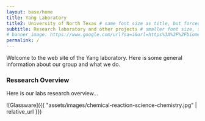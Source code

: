 ```yaml
---
layout: base/home
title: Yang Laboratory
title2: University of North Texas # same font size as title, but forced onto a second line
subtitle: Research laboratory and other projects # smaller font size, shown below title+title2
# banner_image: https://www.google.com/url?sa=i&url=https%3A%2F%2Fbiomedical.engineering.unt.edu%2Fundergraduate%2Fsenior-design&psig=AOvVaw1sgDwKqYuUPtOV2kUMkIcr&ust=1699556562400000&source=images&cd=vfe&opi=89978449&ved=0CBIQjRxqFwoTCJjemdqLtYIDFQAAAAAdAAAAABAQ
permalink: /
---
```


<style>mark{ color:rgb(200,0,0); background-color:white; }</style>

Welcome to the web site of the Yang laboratory.
Here is some general information about our group
and what we do.

### Ressearch Overview

Here is our labs research overview...

![Glassware]({{ "assets/images/chemical-reaction-science-chemistry.jpg" | relative_url }})

